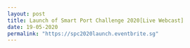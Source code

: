 ```yaml
---
layout: post
title: Launch of Smart Port Challenge 2020[Live Webcast]
date: 19-05-2020
permalink: "https://spc2020launch.eventbrite.sg"
---
```

